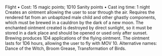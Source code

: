 Flight 
• Cost:  15 magic points; 1D10 Sanity points
•
 Cast
ing time: 1 night
Creates an ointment allowing the user to soar through the 
air. Requires the rendered fat from an unbaptized male 
child and other ghastly components, which must be brewed 
in a cauldron by the dark of a new moon. The enchanted 
ointment created is destroyed by direct sunlight, so it must 
be stored in a dark place and should be opened or used 
only after sunset. Brewing produces 1D4 applications of 
the flying ointment. The ointment lasts for 1D6 hours, 
allowing the user to fly with MOV 10.
Alternative names: Dance of the Witch, Broom Grease, 
Transformation of Birds.

